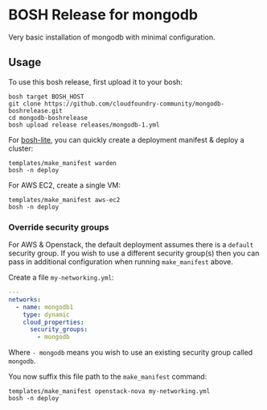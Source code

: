 # BOSH Release for mongodb

Very basic installation of mongodb with minimal configuration.

## Usage

To use this bosh release, first upload it to your bosh:

```
bosh target BOSH_HOST
git clone https://github.com/cloudfoundry-community/mongodb-boshrelease.git
cd mongodb-boshrelease
bosh upload release releases/mongodb-1.yml
```

For [bosh-lite](https://github.com/cloudfoundry/bosh-lite), you can quickly create a deployment manifest & deploy a cluster:

```
templates/make_manifest warden
bosh -n deploy
```

For AWS EC2, create a single VM:

```
templates/make_manifest aws-ec2
bosh -n deploy
```

### Override security groups

For AWS & Openstack, the default deployment assumes there is a `default` security group. If you wish to use a different security group(s) then you can pass in additional configuration when running `make_manifest` above.

Create a file `my-networking.yml`:

``` yaml
---
networks:
  - name: mongodb1
    type: dynamic
    cloud_properties:
      security_groups:
        - mongodb
```

Where `- mongodb` means you wish to use an existing security group called `mongodb`.

You now suffix this file path to the `make_manifest` command:

```
templates/make_manifest openstack-nova my-networking.yml
bosh -n deploy
```
